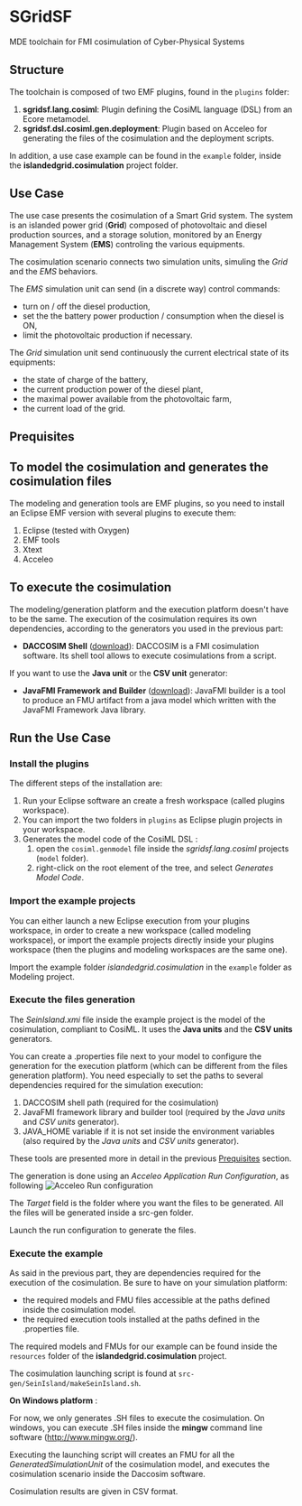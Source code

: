 # SGridSF

MDE toolchain for FMI cosimulation of Cyber-Physical Systems

## Structure

The toolchain is composed of two EMF plugins, found in the `plugins` folder:
1. **sgridsf.lang.cosiml**: Plugin defining the CosiML language (DSL) from an Ecore metamodel.
2. **sgridsf.dsl.cosiml.gen.deployment**: Plugin based on Acceleo for generating the files of the cosimulation and the deployment scripts.

In addition, a use case example can be found in the `example` folder, inside the **islandedgrid.cosimulation** project folder.

## Use Case


The use case presents the cosimulation of a Smart Grid system.
The system is an islanded power grid (**Grid**) composed of photovoltaic and diesel production sources, and a storage solution, monitored by an Energy Management System (**EMS**) controling the various equipments.

The cosimulation scenario connects two simulation units, simuling the *Grid* and the *EMS* behaviors.

The *EMS* simulation unit can send (in a discrete way) control commands:
* turn on / off the diesel production,
* set the the battery power production / consumption when the diesel is ON,
* limit the photovoltaic production if necessary.

The *Grid* simulation unit send continuously the current electrical state of its equipments:
* the state of charge of the battery,
* the current production power of the diesel plant,
* the maximal power available from the photovoltaic farm,
* the current load of the grid.

## Prequisites

## To model the cosimulation and generates the cosimulation files

The modeling and generation tools are EMF plugins, so you need to install an Eclipse EMF version with several plugins to execute them:

1. Eclipse (tested with Oxygen)
2. EMF tools
3. Xtext
4. Acceleo

## To execute the cosimulation

The modeling/generation platform and the execution platform doesn't have to be the same.
The execution of the cosimulation requires its own dependencies, according to the generators you used in the previous part:

* **DACCOSIM Shell** ([download](https://bitbucket.org/simulage/daccosim/downloads/)): DACCOSIM is a FMI cosimulation software. Its shell tool allows to execute cosimulations from a script.

If you want to use the **Java unit** or the **CSV unit** generator: 

* **JavaFMI Framework and Builder** ([download](https://bitbucket.org/siani/javafmi/downloads/)): JavaFMI builder is a tool to produce an FMU artifact from a java model which written with the JavaFMI Framework Java library.

## Run the Use Case

### Install the plugins



The different steps of the installation are:
1. Run your Eclipse software an create a fresh workspace (called plugins workspace).
2. You can import the two folders in `plugins` as Eclipse plugin projects in your workspace. 
3. Generates the model code of the CosiML DSL :
	1. open the `cosiml.genmodel` file inside the *sgridsf.lang.cosiml* projects (`model` folder).
	2. right-click on the root element of the tree, and select *Generates Model Code*.

### Import the example projects

You can either launch a new Eclipse execution from your plugins workspace, in order to create a new workspace (called modeling workspace), or import the example projects directly inside your plugins workspace (then the plugins and modeling workspaces are the same one).

Import the example folder *islandedgrid.cosimulation* in the `example` folder as Modeling project.

### Execute the files generation

The *SeinIsland.xmi* file inside the example project is the model of the cosimulation, compliant to CosiML.
It uses the **Java units** and the **CSV units** generators.

You can create a .properties file next to your model to configure the generation for the execution platform (which can be different from the files generation platform).
You need especially to set the paths to several dependencies required for the simulation execution:

1. DACCOSIM shell path (required for the cosimulation)
2. JavaFMI framework library and builder tool (required by the *Java units* and *CSV units* generator).
3. JAVA_HOME variable if it is not set inside the environment variables (also required by the *Java units* and *CSV units* generator).

These tools are presented more in detail in the previous [Prequisites](#Prequisites) section.

The generation is done using an *Acceleo Application Run Configuration*, as following
![Acceleo Run configuration](dd)

The *Target* field is the folder where you want the files to be generated. 
All the files will be generated inside a src-gen folder.

Launch the run configuration to generate the files.

### Execute the example

As said in the previous part, they are dependencies required for the execution of the cosimulation.
Be sure to have on your simulation platform:
* the required models and FMU files accessible at the paths defined inside the cosimulation model.
* the required execution tools installed at the paths defined in the .properties file.

The required models and FMUs for our example can be found inside the `resources` folder of the **islandedgrid.cosimulation** project.

The cosimulation launching script is found at `src-gen/SeinIsland/makeSeinIsland.sh`.

**On Windows platform** :

For now, we only generates .SH files to execute the cosimulation.
On windows, you can execute .SH files inside the **mingw** command line software (<http://www.mingw.org/>).


Executing the launching script will creates an FMU for all the *GeneratedSimulationUnit* of the cosimulation model, and executes the cosimulation scenario inside the Daccosim software.

Cosimulation results are given in CSV format.






